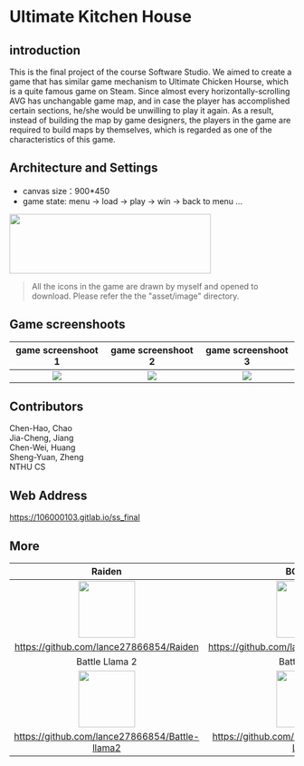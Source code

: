 # Ultimate Kitchen House

## introduction
This is the final project of the course Software Studio. We aimed to create a game that has similar game mechanism to Ultimate Chicken Hourse, which is a quite famous game on Steam. Since almost every horizontally-scrolling AVG has unchangable game map, and in case the player has accomplished certain sections, he/she would be unwilling to play it again. As a result, instead of building the map by game designers, the players in the game are required to build maps by themselves, which is regarded as one of the characteristics of this game.

## Architecture and Settings
- canvas size：900*450
- game state: menu -> load -> play -> win -> back to menu ...
<img src="https://i.imgur.com/aMZyQ05.png" width="356px" height="105px">

> All the icons in the game are drawn by myself and opened to download. Please refer the the "asset/image" directory.

## Game screenshoots
| game screenshoot 1 | game screenshoot 2 | game screenshoot 3 |
| :----------------------------------: | :----------------------------------: | :----------------------------------: |
| ![](https://i.imgur.com/DIAaQsj.gif) | ![](https://i.imgur.com/8I1Eajw.gif) | ![](https://i.imgur.com/pP5dZzK.gif) |

## Contributors
Chen-Hao, Chao </br>
Jia-Cheng, Jiang </br>
Chen-Wei, Huang </br>
Sheng-Yuan, Zheng </br>
NTHU CS

## Web Address
https://106000103.gitlab.io/ss_final

## More

| Raiden | BOBOPO |
| :-: | :-: |
| <img src="https://i.imgur.com/AhhB68t.png" height="100px"> | <img src="https://i.imgur.com/CqoJ4md.png" height="100px"> |
| https://github.com/lance27866854/Raiden | https://github.com/lance27866854/BOBOPO |
| Battle Llama 2 | Battle Llama |
| <img src="https://i.imgur.com/NzwwF54.png" height="100px"> | <img src="https://i.imgur.com/wFXYTwk.png" height="100px"> |
| https://github.com/lance27866854/Battle-llama2 | https://github.com/lance27866854/Battle-Llama |
